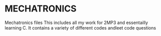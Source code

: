 # MECHATRONICS
Mechatronics files
This includes all my work for 2MP3 and essentailly learning C. 
It contains a variety of different codes andleet code questions